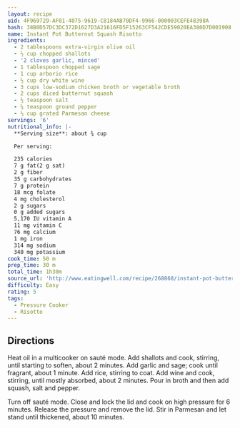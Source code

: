 ```yaml
---
layout: recipe
uid: 4F969729-AF01-4075-9619-C8184AB70DF4-9966-000003CEFE48398A
hash: 38B0D57DC3DC372D1627D3A21616FD5F15263CF542CDE59020EA380D7D001908
name: Instant Pot Butternut Squash Risotto
ingredients:
  - 2 tablespoons extra-virgin olive oil
  - ½ cup chopped shallots
  - '2 cloves garlic, minced'
  - 1 tablespoon chopped sage
  - 1 cup arborio rice
  - ½ cup dry white wine
  - 3 cups low-sodium chicken broth or vegetable broth
  - 2 cups diced butternut squash
  - ½ teaspoon salt
  - ¼ teaspoon ground pepper
  - ⅓ cup grated Parmesan cheese
servings: '6'
nutritional_info: |-
  **Serving size**: about ¾ cup

  Per serving:

  235 calories
  7 g fat(2 g sat)
  2 g fiber
  35 g carbohydrates
  7 g protein
  18 mcg folate
  4 mg cholesterol
  2 g sugars
  0 g added sugars
  5,170 IU vitamin A
  11 mg vitamin C
  76 mg calcium
  1 mg iron
  314 mg sodium
  340 mg potassium
cook_time: 50 m
prep_time: 30 m
total_time: 1h30m
source_url: 'http://www.eatingwell.com/recipe/268868/instant-pot-butternut-squash-risotto/'
difficulty: Easy
rating: 5
tags:
  - Pressure Cooker
  - Risotto
---
```


## Directions

Heat oil in a multicooker on sauté mode. Add shallots and cook, stirring, until starting to soften, about 2 minutes. Add garlic and sage; cook until fragrant, about 1 minute. Add rice, stirring to coat. Add wine and cook, stirring, until mostly absorbed, about 2 minutes. Pour in broth and then add squash, salt and pepper.

Turn off sauté mode. Close and lock the lid and cook on high pressure for 6 minutes. Release the pressure and remove the lid. Stir in Parmesan and let stand until thickened, about 10 minutes.
